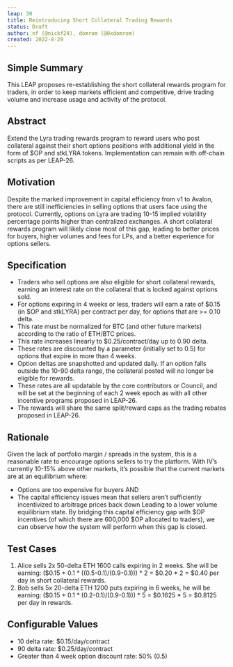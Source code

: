 ```yaml
---
leap: 30
title: Reintroducing Short Collateral Trading Rewards
status: Draft
author: nf (@nickf24), domrom (@0xdomrom)
created: 2022-8-29
---
```


## Simple Summary
This LEAP proposes re-establishing the short collateral rewards program for traders, in order to keep markets efficient and competitive, drive trading volume and increase usage and activity of the protocol. 

## Abstract
Extend the Lyra trading rewards program to reward users who post collateral against their short options positions with additional yield in the form of $OP and stkLYRA tokens. Implementation can remain with off-chain scripts as per LEAP-26. 

## Motivation
Despite the marked improvement in capital efficiency from v1 to Avalon, there are still inefficiencies in selling options that users face using the protocol. Currently, options on Lyra are trading 10-15 implied volatility percentage points higher than centralized exchanges. A short collateral rewards program will likely close most of this gap, leading to better prices for buyers, higher volumes and fees for LPs, and a better experience for options sellers. 

## Specification
- Traders who sell options are also eligible for short collateral rewards, earning an interest rate on the collateral that is locked against options sold.
- For options expiring in 4 weeks or less, traders will earn a rate of $0.15 (in $OP and stkLYRA) per contract per day, for options that are >= 0.10 delta.
- This rate must be normalized for BTC (and other future markets) according to the ratio of ETH/BTC prices.
- This rate increases linearly to $0.25/contract/day up to 0.90 delta.
- These rates are discounted by a parameter (initially set to 0.5) for options that expire in more than 4 weeks.
- Option deltas are snapshotted and updated daily. If an option falls outside the 10-90 delta range, the collateral posted will no longer be eligible for rewards.
- These rates are all updatable by the core contributors or Council, and will be set at the beginning of each 2 week epoch as with all other incentive programs proposed in LEAP-26.
- The rewards will share the same split/reward caps as the trading rebates proposed in LEAP-26.

## Rationale 

Given the lack of portfolio margin / spreads in the system, this is a reasonable rate to encourage options sellers to try the platform. With IV’s currently 10-15% above other markets, it’s possible that the current markets are at an equilibrium where: 
- Options are too expensive for buyers 
AND
- The capital efficiency issues mean that sellers aren’t sufficiently incentivized to arbitrage prices back down
Leading to a lower volume equilibrium state. By bridging this capital efficiency gap with $OP incentives (of which there are 600,000 $OP allocated to traders), we can observe how the system will perform when this gap is closed. 

## Test Cases 
1. Alice sells 2x 50-delta ETH 1600 calls expiring in 2 weeks. She will be earning: ($0.15 + 0.1 * ((0.5-0.1)/(0.9-0.1))) * 2 = $0.20 * 2 = $0.40 per day in short collateral rewards.
2. Bob sells 5x 20-delta ETH 1200 puts expiring in 6 weeks, he will be earning: ($0.15 + 0.1 * (0.2-0.1)/(0.9-0.1))) * 5 = $0.1625 * 5 = $0.8125 per day in rewards. 

## Configurable Values 
- 10 delta rate: $0.15/day/contract
- 90 delta rate: $0.25/day/contract
- Greater than 4 week option discount rate: 50% (0.5) 
